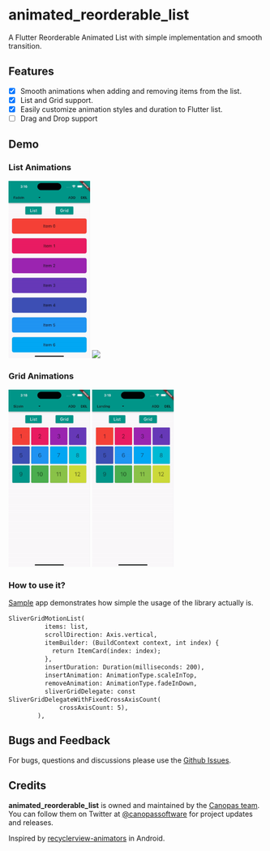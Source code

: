 # animated_reorderable_list

A Flutter Reorderable Animated List with simple implementation and smooth transition.

## Features
- [x] Smooth animations when adding and removing items from the list.
- [x] List and Grid support.
- [x] Easily customize animation styles and duration to Flutter list.
- [ ] Drag and Drop support

## Demo

### List Animations
<img src="gif/demo.gif" width="32%"> <img src="gif/demo1.gif" width="32%"> 

### Grid Animations
<img src="gif/demo2.gif" width="32%"> <img src="gif/demo3.gif" width="32%">

### How to use it?
[Sample](https://github.com/canopas/animated_reorderable_list/tree/main/example) app demonstrates how simple the usage of the library actually is.

```
SliverGridMotionList(
          items: list,
          scrollDirection: Axis.vertical,
          itemBuilder: (BuildContext context, int index) {
            return ItemCard(index: index);
          },
          insertDuration: Duration(milliseconds: 200),
          insertAnimation: AnimationType.scaleInTop,
          removeAnimation: AnimationType.fadeInDown,
          sliverGridDelegate: const SliverGridDelegateWithFixedCrossAxisCount(
              crossAxisCount: 5),
        ),

```


## Bugs and Feedback
For bugs, questions and discussions please use the [Github Issues](https://github.com/canopas/animated_reorderable_list/issues).

## Credits
**animated_reorderable_list** is owned and maintained by the [Canopas team](https://canopas.com/). You can follow them on Twitter at [@canopassoftware](https://twitter.com/canopassoftware) for project updates and releases.

Inspired by [recyclerview-animators](https://github.com/wasabeef/recyclerview-animators) in Android.



